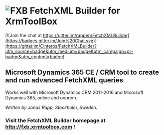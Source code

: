 # ![FXB](http://fxb.xrmtoolbox.com/images/FXB-150-tsp.png) FetchXML Builder for XrmToolBox

[![Join the chat at https://gitter.im/rappen/FetchXMLBuilder](https://badges.gitter.im/Join%20Chat.svg)](https://gitter.im/Cinteros/FetchXMLBuilder?utm_source=badge&utm_medium=badge&utm_campaign=pr-badge&utm_content=badge)


## Microsoft Dynamics 365 CE / CRM tool to create and run advanced FetchXML queries
Works well with Microsoft Dynamics CRM 2011-2016 and Microsoft Dynamics 365, online and onprem.

*Written by Jonas Rapp, Stockholm, Sweden.*

### Visit the FetchXML Builder homepage at http://fxb.xrmtoolbox.com !

